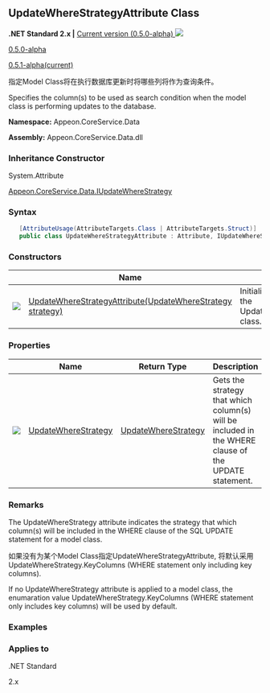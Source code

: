 ## **UpdateWhereStrategyAttribute Class**

**.NET Standard 2.x |**  <a href="javascript:void(0)" class="dropdown">Current version (0.5.0-alpha) <img src="~/images/dropdown.png"/></a>

<div class="otherversions"  value="versdiv">

<a href="javascript:void(0)">0.5.0-alpha</a>

<a href="javascript:void(0)">0.5.1-alpha(current)</a>

</div>

指定Model Class将在执行数据库更新时将哪些列将作为查询条件。

Specifies the column(s) to be used as search condition when the model class is performing updates to the database.

 **Namespace:** Appeon.CoreService.Data

 **Assembly:** Appeon.CoreService.Data.dll

### **Inheritance Constructor**

System.Attribute

[Appeon.CoreService.Data.IUpdateWhereStrategy](../../../IUpdateWhereStrategy/IUpdateWhereStrategy.html)

### **Syntax**

```c#
   [AttributeUsage(AttributeTargets.Class | AttributeTargets.Struct)]
   public class UpdateWhereStrategyAttribute : Attribute, IUpdateWhereStrategy
```

### **Constructors**

|                           | Name                                                         | Description                                                         |
| ------------------------- | ------------------------------------------------------------ | ------------------------------------------------------------ |
| ![](~/images/method.jpeg) | [UpdateWhereStrategyAttribute(UpdateWhereStrategy strategy)](Constructor/UpdateWhereStrategyAttribute.html) | Initializes a new instance of the UpdateWhereStrategyAttribute class. |

### **Properties**

|                             | Name                                                     | Return Type                                                     | Description                                                         |
| --------------------------- | -------------------------------------------------------- | ------------------------------------------------------------ | ------------------------------------------------------------ |
| ![](~/images/property.jpeg) | [UpdateWhereStrategy](Property/UpdateWhereStrategy.html) | [UpdateWhereStrategy](../../../UpdateWhereStrategy/UpdateWhereStrategy.html) | Gets the strategy that which column(s) will be included in the WHERE clause of the UPDATE statement. |

### **Remarks**

The UpdateWhereStrategy attribute indicates the strategy that which column(s) will be included in the WHERE clause of the SQL UPDATE statement for a model class.

如果没有为某个Model Class指定UpdateWhereStrategyAttribute, 将默认采用UpdateWhereStrategy.KeyColumns (WHERE statement only including key columns).

If no UpdateWhereStrategy attribute is applied to a model class, the enumaration value UpdateWhereStrategy.KeyColumns (WHERE statement only includes key columns) will be used by default.

### **Examples**



### **Applies to**

.NET Standard 

2.x
